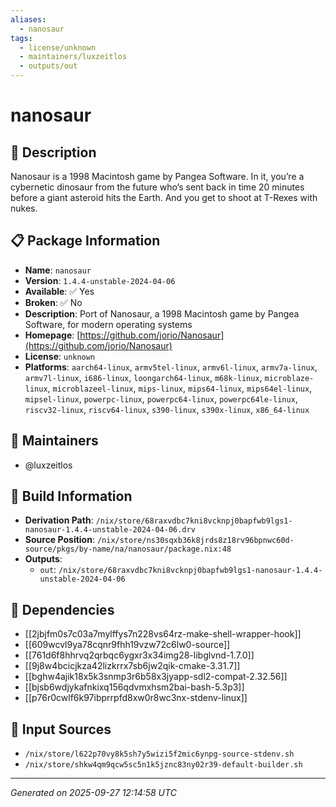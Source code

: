 ```yaml
---
aliases:
  - nanosaur
tags:
  - license/unknown
  - maintainers/luxzeitlos
  - outputs/out
---
```


# nanosaur

## 📝 Description

Nanosaur is a 1998 Macintosh game by Pangea Software.
In it, you’re a cybernetic dinosaur from the future who’s sent back in time 20 minutes before a giant asteroid hits the Earth.
And you get to shoot at T-Rexes with nukes.


## 📋 Package Information

- **Name**: `nanosaur`
- **Version**: `1.4.4-unstable-2024-04-06`
- **Available**: ✅ Yes
- **Broken**: ✅ No
- **Description**: Port of Nanosaur, a 1998 Macintosh game by Pangea Software, for modern operating systems
- **Homepage**: [https://github.com/jorio/Nanosaur](https://github.com/jorio/Nanosaur)
- **License**: `unknown`
- **Platforms**: `aarch64-linux`, `armv5tel-linux`, `armv6l-linux`, `armv7a-linux`, `armv7l-linux`, `i686-linux`, `loongarch64-linux`, `m68k-linux`, `microblaze-linux`, `microblazeel-linux`, `mips-linux`, `mips64-linux`, `mips64el-linux`, `mipsel-linux`, `powerpc-linux`, `powerpc64-linux`, `powerpc64le-linux`, `riscv32-linux`, `riscv64-linux`, `s390-linux`, `s390x-linux`, `x86_64-linux`
## 👥 Maintainers

- @luxzeitlos


## 🔧 Build Information

- **Derivation Path**: `/nix/store/68raxvdbc7kni8vcknpj0bapfwb9lgs1-nanosaur-1.4.4-unstable-2024-04-06.drv`
- **Source Position**: `/nix/store/ns30sqxb36k8jrds8z18rv96bpnwc60d-source/pkgs/by-name/na/nanosaur/package.nix:48`
- **Outputs**:
  - `out`:  `/nix/store/68raxvdbc7kni8vcknpj0bapfwb9lgs1-nanosaur-1.4.4-unstable-2024-04-06`

## 🔗 Dependencies

- [[2jbjfm0s7c03a7mylffys7n228vs64rz-make-shell-wrapper-hook]]
- [[609wcvl9ya78cqnr9fhh19vzw72c6lw0-source]]
- [[761d6f8hhrvq2qrbqc6ygxr3x34img28-libglvnd-1.7.0]]
- [[9j8w4bcicjkza42lizkrrx7sb6jw2qik-cmake-3.31.7]]
- [[bghw4ajik18x5k3snmp3r6b58x3jyapp-sdl2-compat-2.32.56]]
- [[bjsb6wdjykafnkixq156qdvmxhsm2bai-bash-5.3p3]]
- [[p76r0cwlf6k97ibprrpfd8xw0r8wc3nx-stdenv-linux]]

## 📁 Input Sources

- `/nix/store/l622p70vy8k5sh7y5wizi5f2mic6ynpg-source-stdenv.sh`
- `/nix/store/shkw4qm9qcw5sc5n1k5jznc83ny02r39-default-builder.sh`

---
*Generated on 2025-09-27 12:14:58 UTC*
